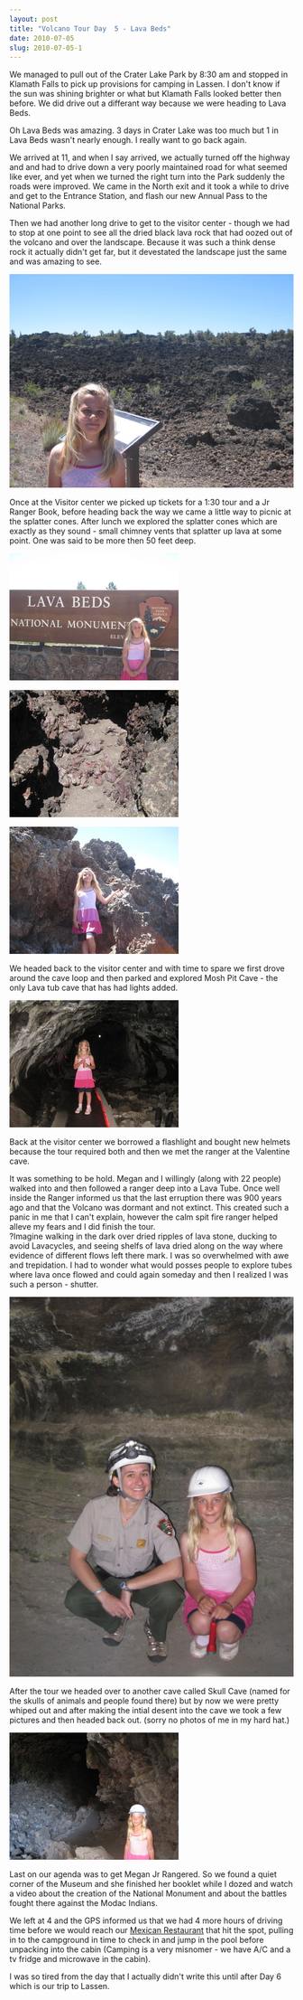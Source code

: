 ```yaml
---
layout: post
title: "Volcano Tour Day  5 - Lava Beds"
date: 2010-07-05
slug: 2010-07-05-1
---
```


We managed to pull out of the Crater Lake Park by 8:30 am and stopped in Klamath Falls to pick up provisions for camping in Lassen.  I don&apos;t know if the sun was shining brighter or what but Klamath Falls looked better then before.  We did drive out a differant way because we were heading to Lava Beds.  

Oh Lava Beds was amazing.  3 days in Crater Lake was too much but 1 in Lava Beds wasn&apos;t nearly enough.  I really want to go back again.

We arrived at 11, and when I say arrived, we actually turned off the highway and and had to drive down a very poorly maintained road for what seemed like ever, and yet when we turned the right turn into the Park suddenly the roads were improved.  We came in the North exit and it took a while to drive and get to the Entrance Station, and flash our new Annual Pass to the National Parks.  

Then we had another long drive to get to the visitor center - though we had to stop at one point to see all the dried black lava rock that had oozed out of the volcano and over the landscape.  Because it was such a think dense rock it actually didn&apos;t get far, but it devestated the landscape just the same and was amazing to see.

 ![](/images/assets/IMG_1542-thumb-600x450-59.jpg) 

Once at the Visitor center we picked up tickets for a 1:30 tour and a Jr Ranger Book, before heading back the way we came a little way to picnic at the splatter cones.  After lunch we explored the splatter cones which are exactly as they sound - small chimney vents that splatter up lava at some point.  One was said to be more then 50 feet deep.  

 ![](/images/assets/IMG_1543-thumb-300x225-62.jpg) 

 ![](/images/assets/IMG_1549-thumb-300x225-71.jpg) 

 ![](/images/assets/IMG_1550-thumb-300x225-65.jpg) 

We headed back to the visitor center and with time to spare we first drove around the cave loop and then parked and explored Mosh Pit Cave - the only Lava tub cave that has had lights added.  

 ![](/images/assets/IMG_1556-thumb-300x225-68.jpg) 


Back at the visitor center we borrowed a flashlight and bought new helmets because the tour required both and then we met the ranger at the Valentine cave. 

It was something to be hold.  Megan and I willingly (along with 22 people) walked into and then followed a ranger deep into a Lava Tube.  Once well inside the Ranger informed us that the last erruption there was 900 years ago and that the Volcano was dormant and not extinct.  This created such a panic in me that I can&apos;t explain, however the calm spit fire ranger helped alleve my fears and I did finish the tour.  
?Imagine walking in the dark over dried ripples of lava stone, ducking to avoid Lavacycles, and seeing shelfs of lava dried along on the way where evidence of different flows left there mark.  I was so overwhelmed with awe and trepidation.  I had to wonder what would posses people to explore tubes where lava once flowed and could again someday and then I realized I was such a person - shutter.

 ![](/images/assets/IMG_1558-thumb-600x800-74.jpg) 

After the tour we headed over to another cave called Skull Cave  (named for the skulls of animals and people found there) but by now we were pretty whiped out and after making the intial desent into the cave we took a few pictures and then headed back out. (sorry no photos of me in my hard hat.)

 ![](/images/assets/IMG_1559-thumb-300x225-77.jpg) 


Last on our agenda was to get Megan Jr Rangered.  So we found a quiet corner of the Museum and she finished her  booklet while I dozed and watch a video about the creation of the National Monument and about the battles fought there against the Modac Indians.  

We left at 4 and the GPS informed us that we had 4 more hours of driving time before we would reach our [Mexican Restaurant](http://www.urbanspoon.com/r/239/1130994/restaurant/Northern-California/La-Cocinita-Fall-River-Mills )  that hit the spot, pulling in to the campground in time to check in and jump in the pool before unpacking into the cabin (Camping is a very misnomer - we have A/C and a tv fridge and microwave in the cabin).

I was so tired from the day that I actually didn&apos;t write this until after Day 6 which is our trip to Lassen.
<br />
